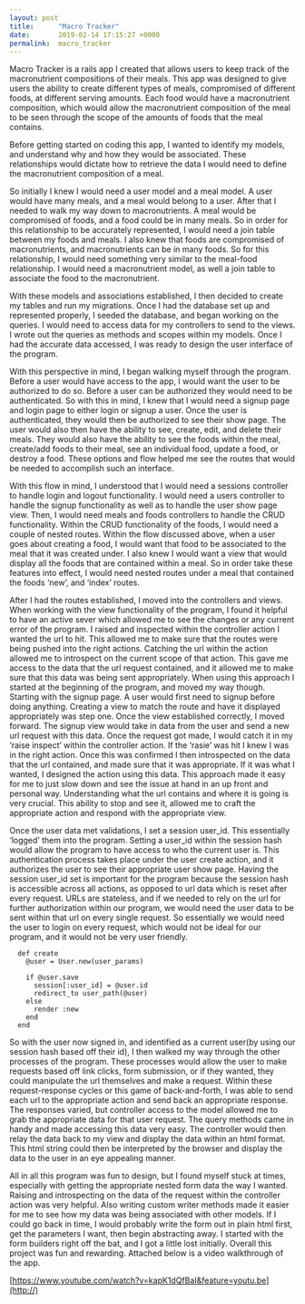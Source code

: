 ```yaml
---
layout: post
title:      "Macro Tracker"
date:       2019-02-14 17:15:27 +0000
permalink:  macro_tracker
---
```



Macro Tracker is a rails app I created that allows users to keep track of the macronutrient compositions of their meals. This app was designed to give users the ability to create different types of meals, compromised of different foods, at different serving amounts. Each food would have a macronutrient composition, which would allow the macronutrient composition of the meal to be seen through the scope of the amounts of foods that the meal contains.

Before getting started on coding this app, I wanted to identify my models, and understand why and how they would be associated. These relationships would dictate how to retrieve the data I would need to define the macronutrient composition of a meal.

So initially I knew I would need a user model and a meal model. A user would have many meals, and a meal would belong to a user.  After that I needed to walk my way down to macronutrients. A meal would be compromised of foods, and a food could be in many meals. So in order for this relationship to be accurately represented, I would need a join table between my foods and meals. I also knew that foods are compromised of macronutrients, and macronutrients can be in many foods. So for this relationship, I would need something very similar to the meal-food relationship. I would need a macronutrient model, as well a join table to associate the food to the macronutrient.

With these models and associations established, I then decided to create my tables and run my migrations. Once I had the database set up and represented properly, I seeded the database, and began working on the queries. I would need to access data for my controllers to send to the views. I wrote out the queries as methods and scopes within my models. Once I had the accurate data accessed, I was ready to design the user interface of the program.

With this perspective in mind, I began walking myself through the program. Before a user would have access to the app, I would want the user to be authorized to do so. Before a user can be authorized they would need to be authenticated. So with this in mind, I knew that I would need a signup page and login page to either login or signup a user. Once the user is authenticated, they would then be authorized to see their show page. The user would also then have the ability to see, create, edit, and delete their meals. They would also have the ability to see the foods within the meal, create/add foods to their meal, see an individual food, update a food, or destroy a food. These options and flow helped me see the routes that would be needed to accomplish such an interface.

With this flow in mind, I understood that I would need a sessions controller to handle login and logout functionality. I would need a users controller to handle the signup functionality as well as to handle the user show page view. Then, I would need meals and foods controllers to handle the CRUD functionality. Within the CRUD functionality of the foods, I would need a couple of nested routes. Within the flow discussed above, when a user goes about creating a food, I would want that food to be associated to the meal that it was created under. I also knew I would want a view that would display all the foods that are contained within a meal. So in order take these features into effect, I would need nested routes under a meal that contained the foods ‘new’, and ‘index’ routes.

After I had the routes established, I moved into the controllers and views. When working with the view functionality of the program, I found it helpful to have an active sever which allowed me to see the changes or any current error of the program. I raised and inspected within the controller action I wanted the url to hit. This allowed me to make sure that the routes were being pushed into the right actions. Catching the url within the action allowed me to introspect on the current scope of that action. This gave me access to the data that the url request contained, and it allowed me to make sure that this data was being sent appropriately. 
When using this approach I started at the beginning of the program, and moved my way though. Starting with the signup page. A user would first need to signup before doing anything. Creating a view to match the route and have it displayed appropriately was step one. Once the view established correctly, I moved forward. The signup view would take in data from the user and send a new url request with this data. Once the request got made, I would catch it in my ‘raise inspect’ within the controller action. If the ‘rasie’ was hit I knew I was in the right action. Once this was confirmed I then introspected on the data that the url contained, and made sure that it was appropriate. If it was what I wanted, I designed the action using this data. This approach made it easy for me to just slow down and see the issue at hand in an up front and personal way. Understanding what the url contains and where it is going is very crucial. This ability to stop and see it, allowed me to craft the appropriate action and respond with the appropriate view.

Once the user data met validations, I set a session user_id. This essentially ‘logged’ them into the program. Setting a user_id within the session hash would allow the program to have access to who the current user is. This authentication process takes place under the user create action, and it authorizes the user to see their appropriate user show page. Having the session user_id set is important for the program because the session hash is accessible across all actions, as opposed to url data which is reset after every request. URLs are stateless, and if we needed to rely on the url for further authorization within our program, we would need the user data to be sent within that url on every single request. So essentially we would need the user to login on every request, which would not be ideal for our program, and it would not be very user friendly. 

```
  def create
    @user = User.new(user_params)

    if @user.save
      session[:user_id] = @user.id
      redirect_to user_path(@user)
    else
      render :new
    end
  end
```

So with the user now signed in, and identified as a current user(by using our session hash based off their id), I then walked my way through the other processes of the program. These processes would allow the user to make requests based off link clicks, form submission, or if they wanted, they could manipulate the url themselves and make a request. Within these request-response cycles or this game of back-and-forth, I was able to send each url to the appropriate action and send back an appropriate response. The responses varied, but controller access to the model allowed me to grab the appropriate data for that user request. The query methods came in handy and made accessing this data very easy. The controller would then relay the data back to my view and display the data within an html format. This html string could then be interpreted by the browser and display the data to the user in an eye appealing manner.

All in all this program was fun to design, but I found myself stuck at times, especially with getting the appropriate nested form data the way I wanted. Raising and introspecting on the data of the request within the controller action was very helpful. Also writing custom writer methods made it easier for me to see how my data was being associated with other models. If I could go back in time, I would probably write the form out in plain html first, get the parameters I want, then begin abstracting away. I started with the form builders right off the bat, and I got a little lost initially. Overall this project was fun and rewarding. Attached below is a video walkthrough of the app.

[https://www.youtube.com/watch?v=kapK1dQfBaI&feature=youtu.be](http://)

